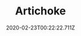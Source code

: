 ---
templateKey: blog-post
featuredpost: false
date: 2020-02-23T00:22:22.711Z
title: Artichoke
description: The bud of a thistle plant. The spiny outer leaves conceal a fleshy, filling interior.
type: vegetable
sellPrice: 160
energy: 30
health: 13
featuredimage: /img/Artichoke.png
tags:
  - Summer
  - Fall
  - edible
  - vegetable
  - Artichoke Dip
  - Super Meal
---
